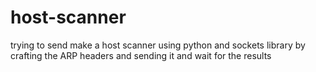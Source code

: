# host-scanner
trying to send make a host scanner using python and sockets library by crafting the ARP headers and sending it and wait for the results
